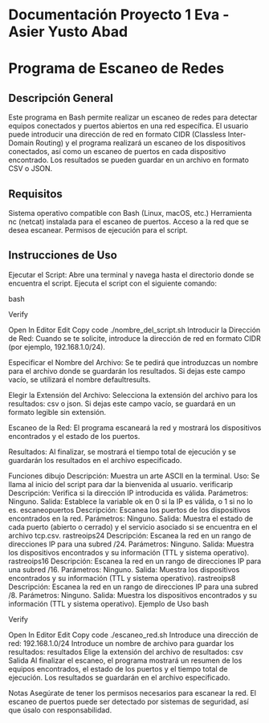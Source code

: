 # Documentación Proyecto 1 Eva - Asier Yusto Abad
# Programa de Escaneo de Redes
## Descripción General
Este programa en Bash permite realizar un escaneo de redes para detectar equipos conectados y puertos abiertos en una red específica. El usuario puede introducir una dirección de red en formato CIDR (Classless Inter-Domain Routing) y el programa realizará un escaneo de los dispositivos conectados, así como un escaneo de puertos en cada dispositivo encontrado. Los resultados se pueden guardar en un archivo en formato CSV o JSON.

## Requisitos
Sistema operativo compatible con Bash (Linux, macOS, etc.)
Herramienta nc (netcat) instalada para el escaneo de puertos.
Acceso a la red que se desea escanear.
Permisos de ejecución para el script.
## Instrucciones de Uso
Ejecutar el Script: Abre una terminal y navega hasta el directorio donde se encuentra el script. Ejecuta el script con el siguiente comando:

bash

Verify

Open In Editor
Edit
Copy code
./nombre_del_script.sh
Introducir la Dirección de Red: Cuando se te solicite, introduce la dirección de red en formato CIDR (por ejemplo, 192.168.1.0/24).

Especificar el Nombre del Archivo: Se te pedirá que introduzcas un nombre para el archivo donde se guardarán los resultados. Si dejas este campo vacío, se utilizará el nombre defaultresults.

Elegir la Extensión del Archivo: Selecciona la extensión del archivo para los resultados: csv o json. Si dejas este campo vacío, se guardará en un formato legible sin extensión.

Escaneo de la Red: El programa escaneará la red y mostrará los dispositivos encontrados y el estado de los puertos.

Resultados: Al finalizar, se mostrará el tiempo total de ejecución y se guardarán los resultados en el archivo especificado.

Funciones
dibujo
Descripción: Muestra un arte ASCII en la terminal.
Uso: Se llama al inicio del script para dar la bienvenida al usuario.
verificarip
Descripción: Verifica si la dirección IP introducida es válida.
Parámetros: Ninguno.
Salida: Establece la variable ok en 0 si la IP es válida, o 1 si no lo es.
escaneopuertos
Descripción: Escanea los puertos de los dispositivos encontrados en la red.
Parámetros: Ninguno.
Salida: Muestra el estado de cada puerto (abierto o cerrado) y el servicio asociado si se encuentra en el archivo tcp.csv.
rastreoips24
Descripción: Escanea la red en un rango de direcciones IP para una subred /24.
Parámetros: Ninguno.
Salida: Muestra los dispositivos encontrados y su información (TTL y sistema operativo).
rastreoips16
Descripción: Escanea la red en un rango de direcciones IP para una subred /16.
Parámetros: Ninguno.
Salida: Muestra los dispositivos encontrados y su información (TTL y sistema operativo).
rastreoips8
Descripción: Escanea la red en un rango de direcciones IP para una subred /8.
Parámetros: Ninguno.
Salida: Muestra los dispositivos encontrados y su información (TTL y sistema operativo).
Ejemplo de Uso
bash

Verify

Open In Editor
Edit
Copy code
./escaneo_red.sh
Introduce una dirección de red: 192.168.1.0/24
Introduce un nombre de archivo para guardar los resultados: resultados
Elige la extensión del archivo de resultados: csv
Salida
Al finalizar el escaneo, el programa mostrará un resumen de los equipos encontrados, el estado de los puertos y el tiempo total de ejecución. Los resultados se guardarán en el archivo especificado.

Notas
Asegúrate de tener los permisos necesarios para escanear la red.
El escaneo de puertos puede ser detectado por sistemas de seguridad, así que úsalo con responsabilidad.